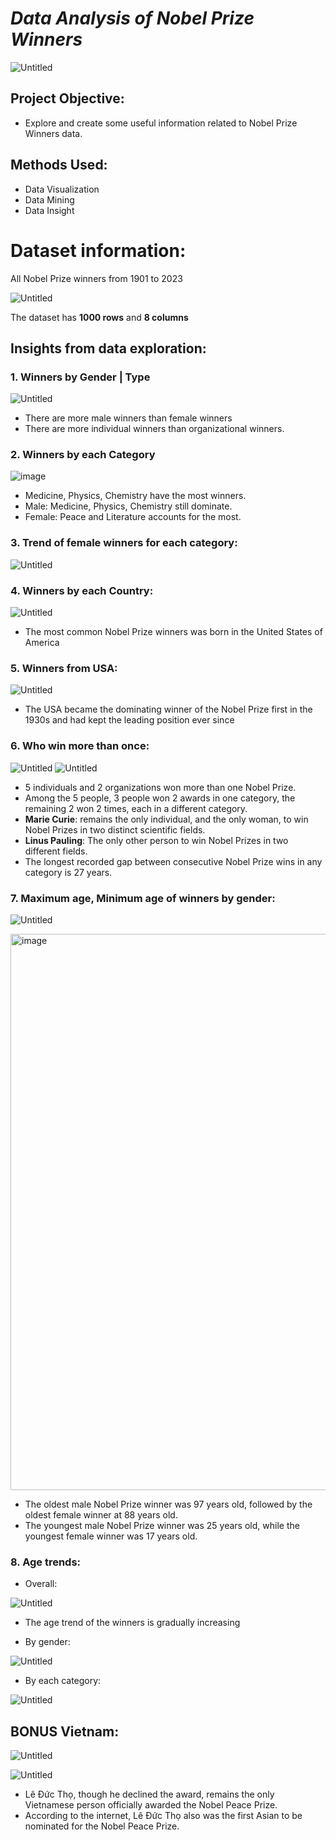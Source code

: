 # ***Data Analysis of Nobel Prize Winners***

![Untitled](https://github.com/Khangtran94/Data_Analysis_of_Nobel_Prize_Winners/assets/146164801/2a6c1404-2e6e-4556-a83d-618295e1ecfd)

## Project Objective:
* Explore and create some useful information related to Nobel Prize Winners data.

## Methods Used:
* Data Visualization
* Data Mining
* Data Insight

# Dataset information:
All Nobel Prize winners from 1901 to 2023

![Untitled](https://github.com/Khangtran94/Data_Analysis_of_Nobel_Prize_Winners/assets/146164801/527c693a-6933-4b71-8797-248e361ccd53)

The dataset has **1000 rows** and **8 columns**

## Insights from data exploration:
### 1. Winners by Gender | Type
![Untitled](https://github.com/Khangtran94/Data_Analysis_of_Nobel_Prize_Winners/assets/146164801/032352f2-799d-4469-987c-e92b3c643fd3)

* There are more male winners than female winners
* There are more individual winners than organizational winners.

### 2. Winners by each Category
![image](https://github.com/Khangtran94/Data_Analysis_of_Nobel_Prize_Winners/assets/146164801/ca989c94-d4f2-406d-a18b-51b1797ccc6d)
* Medicine, Physics, Chemistry have the most winners.
* Male:  Medicine, Physics, Chemistry still dominate.
* Female: Peace and Literature accounts for the most.
  
### 3. Trend of female winners for each category:
![Untitled](https://github.com/Khangtran94/Data_Analysis_of_Nobel_Prize_Winners/assets/146164801/3c1be63c-2eaa-4e85-82d1-05a7524ae6e5)

### 4. Winners by each Country:
![Untitled](https://github.com/Khangtran94/Data_Analysis_of_Nobel_Prize_Winners/assets/146164801/9ec7d434-317e-49a1-8ffb-2fbc1ed028f1)

* The most common Nobel Prize winners was born in the United States of America

### 5. Winners from USA:
![Untitled](https://github.com/Khangtran94/Data_Analysis_of_Nobel_Prize_Winners/assets/146164801/833f9c7c-0b99-4a63-8c63-b5914aa15bd9)

* The USA became the dominating winner of the Nobel Prize first in the 1930s and had kept the leading position ever since

### 6. Who win more than once:
![Untitled](https://github.com/Khangtran94/Data_Analysis_of_Nobel_Prize_Winners/assets/146164801/48d4dcfa-f102-4ae3-ae76-b479a1bc671f)
![Untitled](https://github.com/Khangtran94/Data_Analysis_of_Nobel_Prize_Winners/assets/146164801/e9eec8bb-5bb3-47bc-8981-f43ee9130641)

* 5 individuals and 2 organizations won more than one Nobel Prize.
* Among the 5 people, 3 people won 2 awards in one category, the remaining 2 won 2 times, each in a different category.
* **Marie Curie**: remains the only individual, and the only woman, to win Nobel Prizes in two distinct scientific fields.
* **Linus Pauling**: The only other person to win Nobel Prizes in two different fields.
* The longest recorded gap between consecutive Nobel Prize wins in any category is 27 years.

### 7. Maximum age, Minimum age of winners by gender:
![Untitled](https://github.com/Khangtran94/Data_Analysis_of_Nobel_Prize_Winners/assets/146164801/9d0d7b71-cd9e-4853-b114-2be75f889952)

<img width="890" alt="image" src="https://github.com/Khangtran94/Data_Analysis_of_Nobel_Prize_Winners/assets/146164801/1f7dac7e-c12e-4b60-b629-cab6169f7c81">

* The oldest male Nobel Prize winner was 97 years old, followed by the oldest female winner at 88 years old.
* The youngest male Nobel Prize winner was 25 years old, while the youngest female winner was 17 years old.

### 8. Age trends:
* Overall:

![Untitled](https://github.com/Khangtran94/Data_Analysis_of_Nobel_Prize_Winners/assets/146164801/557f7d5c-7b55-4e20-8839-c7c4effd4390)

* The age trend of the winners is gradually increasing
  
* By gender:
  
![Untitled](https://github.com/Khangtran94/Data_Analysis_of_Nobel_Prize_Winners/assets/146164801/91fa7680-0096-4d5c-97d4-cd1c08f21189)

* By each category:

![Untitled](https://github.com/Khangtran94/Data_Analysis_of_Nobel_Prize_Winners/assets/146164801/0d37f5a7-7488-4f16-bdd9-7d7544d5c74c)


## **BONUS** Vietnam:
![Untitled](https://github.com/Khangtran94/Data_Analysis_of_Nobel_Prize_Winners/assets/146164801/89207e6f-896d-4796-96b3-eee2fb4e19d0)

![Untitled](https://github.com/Khangtran94/Data_Analysis_of_Nobel_Prize_Winners/assets/146164801/edc38ec6-525e-4b7c-a889-2fe4aebbcb71)

* Lê Đức Thọ, though he declined the award, remains the only Vietnamese person officially awarded the Nobel Peace Prize.
* According to the internet, Lê Đức Thọ also was the first Asian to be nominated for the Nobel Peace Prize.
